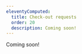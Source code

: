 ```yaml
---
eleventyComputed:
  title: Check-out requests
  order: 20
  description: Coming soon!
---
```

Coming soon!
